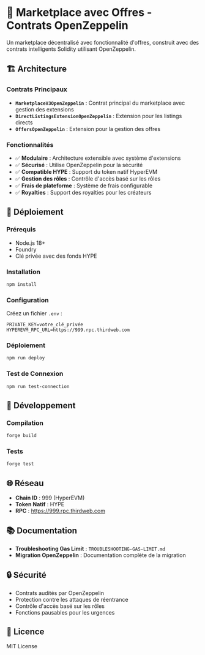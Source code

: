 # 🚀 Marketplace avec Offres - Contrats OpenZeppelin

Un marketplace décentralisé avec fonctionnalité d'offres, construit avec des contrats intelligents Solidity utilisant OpenZeppelin.

## 🏗️ Architecture

### Contrats Principaux
- **`MarketplaceV3OpenZeppelin`** : Contrat principal du marketplace avec gestion des extensions
- **`DirectListingsExtensionOpenZeppelin`** : Extension pour les listings directs
- **`OffersOpenZeppelin`** : Extension pour la gestion des offres

### Fonctionnalités
- ✅ **Modulaire** : Architecture extensible avec système d'extensions
- ✅ **Sécurisé** : Utilise OpenZeppelin pour la sécurité
- ✅ **Compatible HYPE** : Support du token natif HyperEVM
- ✅ **Gestion des rôles** : Contrôle d'accès basé sur les rôles
- ✅ **Frais de plateforme** : Système de frais configurable
- ✅ **Royalties** : Support des royalties pour les créateurs

## 🚀 Déploiement

### Prérequis
- Node.js 18+
- Foundry
- Clé privée avec des fonds HYPE

### Installation
```bash
npm install
```

### Configuration
Créez un fichier `.env` :
```env
PRIVATE_KEY=votre_clé_privée
HYPEREVM_RPC_URL=https://999.rpc.thirdweb.com
```

### Déploiement
```bash
npm run deploy
```

### Test de Connexion
```bash
npm run test-connection
```

## 🔧 Développement

### Compilation
```bash
forge build
```

### Tests
```bash
forge test
```

## 🌐 Réseau
- **Chain ID** : 999 (HyperEVM)
- **Token Natif** : HYPE
- **RPC** : https://999.rpc.thirdweb.com

## 📚 Documentation
- **Troubleshooting Gas Limit** : `TROUBLESHOOTING-GAS-LIMIT.md`
- **Migration OpenZeppelin** : Documentation complète de la migration

## 🔒 Sécurité
- Contrats audités par OpenZeppelin
- Protection contre les attaques de réentrance
- Contrôle d'accès basé sur les rôles
- Fonctions pausables pour les urgences

## 📄 Licence
MIT License
